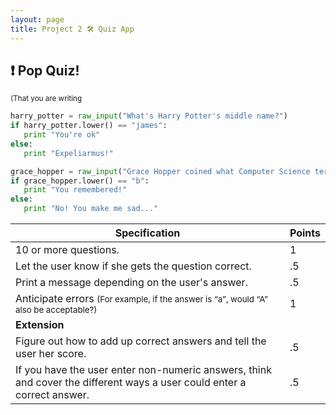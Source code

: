 ```yaml
---
layout: page
title: Project 2 🛠 Quiz App
---
```


## ❗ Pop Quiz!
<small>(That you are writing</small>

```python
harry_potter = raw_input("What's Harry Potter's middle name?")
if harry_potter.lower() == "james":
   print "You're ok"
else:
   print "Expeliarmus!"

grace_hopper = raw_input("Grace Hopper coined what Computer Science term? A) Byte, B) Bug, C) Iterate, D) Function")
if grace_hopper.lower() == "b":
   print "You remembered!"
else:
   print "No! You make me sad..."
```

|Specification   |  Points |
|---|---|
|   10 or more questions. | 1  |
|Let the user know if she gets the question correct.    | .5  |
| Print a message depending on the user's answer.  | .5  |
|Anticipate errors <small> (For example, if the answer is “a”, would “A” also be acceptable?) </small>  |  1 |
| **Extension**  |   |
|Figure out how to add up correct answers and tell the user her score.|.5|
|If you have the user enter non-numeric answers, think and cover the different ways a user could enter a correct answer.|.5|

